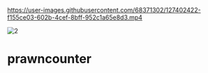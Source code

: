 

https://user-images.githubusercontent.com/68371302/127402422-f155ce03-602b-4cef-8bff-952c1a65e8d3.mp4

![2](https://user-images.githubusercontent.com/68371302/127402490-c9a5ba58-af8b-47ef-91b7-599c257c3220.jpeg)
# prawncounter

